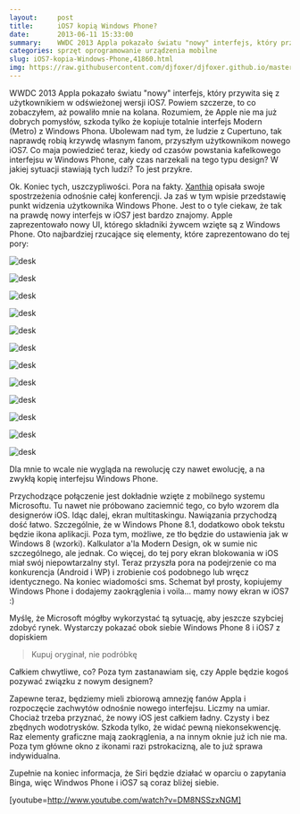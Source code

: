 ```yaml
---
layout:     post
title:      iOS7 kopią Windows Phone?
date:       2013-06-11 15:33:00
summary:    WWDC 2013 Appla pokazało światu "nowy" interfejs, który przywita się z użytkownikiem w odświeżonej wersji iOS7. Powiem szczerze, to co zobaczyłem, aż powaliło mnie na kolana. Rozumiem, że Apple nie ma już dobrych pomysłów, szkoda tylko że kopiuje totalnie interfejs Modern (Metro) z Windows Phona. Ubolewam nad tym, że ludzie z Cupertuno, tak naprawdę robią krzywdę własnym fanom, przyszłym użytkowni...
categories: sprzęt oprogramowanie urządzenia mobilne
slug: iOS7-kopia-Windows-Phone,41860.html
img: https://raw.githubusercontent.com/djfoxer/djfoxer.github.io/master/_img/2013-6-11-_102_/g_-_-x-_-_-_x20130611083339_0.png
---
```




WWDC 2013 Appla pokazało światu "nowy" interfejs, który przywita się z użytkownikiem w odświeżonej wersji iOS7. Powiem szczerze, to co zobaczyłem, aż powaliło mnie na kolana. Rozumiem, że Apple nie ma już dobrych pomysłów, szkoda tylko że kopiuje totalnie interfejs Modern (Metro) z Windows Phona. Ubolewam nad tym, że ludzie z Cupertuno, tak naprawdę robią krzywdę własnym fanom, przyszłym użytkownikom nowego iOS7. Co maja powiedzieć teraz, kiedy od czasów powstania kafelkowego interfejsu w Windows Phone, cały czas narzekali na tego typu design? W jakiej sytuacji stawiają tych ludzi? To jest przykre.

Ok. Koniec tych, uszczypliwości. Pora na fakty. [Xanthia](http://www.dobreprogramy.pl/Xanthia/WWDC--co-tym-razem-pokazalo-Apple,41854.html)  opisała swoje spostrzeżenia odnośnie całej konferencji. Ja zaś w tym wpisie przedstawię punkt widzenia użytkownika Windows Phone. Jest to o tyle ciekaw, że tak na prawdę nowy interfejs w iOS7 jest bardzo znajomy. Apple zaprezentowało nowy UI, którego składniki żywcem wzięte są z Windows Phone. Oto najbardziej rzucające się elementy, które zaprezentowano do tej pory:



![desk](https://raw.githubusercontent.com/djfoxer/djfoxer.github.io/master/_img/2013-6-11-_102_/g_-_-x-_-_-_x20130611083339_0.png)


![desk](https://raw.githubusercontent.com/djfoxer/djfoxer.github.io/master/_img/2013-6-11-_102_/g_-_-x-_-_-_x20130611083700_0.png)

 



![desk](https://raw.githubusercontent.com/djfoxer/djfoxer.github.io/master/_img/2013-6-11-_102_/g_-_-x-_-_-_x20130611082614_0.jpg)


![desk](https://raw.githubusercontent.com/djfoxer/djfoxer.github.io/master/_img/2013-6-11-_102_/g_-_-x-_-_-_x20130611082621_0.jpg)


  


![desk](https://raw.githubusercontent.com/djfoxer/djfoxer.github.io/master/_img/2013-6-11-_102_/g_-_-x-_-_-_x20130611082627_0.jpg)


![desk](https://raw.githubusercontent.com/djfoxer/djfoxer.github.io/master/_img/2013-6-11-_102_/g_-_-x-_-_-_x20130611082630_0.jpg)

  



![desk](https://raw.githubusercontent.com/djfoxer/djfoxer.github.io/master/_img/2013-6-11-_102_/g_-_-x-_-_-_x20130611082635_0.jpg)


![desk](https://raw.githubusercontent.com/djfoxer/djfoxer.github.io/master/_img/2013-6-11-_102_/g_-_-x-_-_-_x20130611082639_0.jpg)

  



![desk](https://raw.githubusercontent.com/djfoxer/djfoxer.github.io/master/_img/2013-6-11-_102_/g_-_-x-_-_-_x20130611082644_0.jpg)


![desk](https://raw.githubusercontent.com/djfoxer/djfoxer.github.io/master/_img/2013-6-11-_102_/g_-_-x-_-_-_x20130611082649_0.jpg)


  


![desk](https://raw.githubusercontent.com/djfoxer/djfoxer.github.io/master/_img/2013-6-11-_102_/g_-_-x-_-_-_x20130611082655_0.jpg)


![desk](https://raw.githubusercontent.com/djfoxer/djfoxer.github.io/master/_img/2013-6-11-_102_/g_-_-x-_-_-_x20130611082659_0.jpg)

  

Dla mnie to wcale nie wygląda na rewolucję czy nawet ewolucję, a na zwykłą kopię interfejsu Windows Phone. 

Przychodzące połączenie jest dokładnie wzięte z mobilnego systemu Microsoftu. Tu nawet nie próbowano zaciemnić tego, co było wzorem dla designerów iOS.
Idąc dalej, ekran multitaskingu. Nawiązania przychodzą dość łatwo. Szczególnie, że w Windows Phone 8.1, dodatkowo obok tekstu będzie ikona aplikacji. Poza tym, możliwe, ze tło będzie do ustawienia jak w Windows 8 (wzorki).
Kalkulator a'la Modern Design, ok w sumie nic szczególnego, ale jednak.
Co więcej, do tej pory ekran blokowania w iOS miał swój niepowtarzalny styl. Teraz przyszła pora na podejrzenie co ma konkurencja (Android i WP) i zrobienie coś podobnego lub wręcz identycznego.
Na koniec wiadomości sms. Schemat był prosty, kopiujemy Windows Phone i dodajemy zaokrąglenia i voila... mamy nowy ekran w iOS7 :)


Myślę, że Microsoft mógłby wykorzystać tą sytuację, aby jeszcze szybciej zdobyć rynek. Wystarczy pokazać obok siebie Windows Phone 8 i iOS7 z dopiskiem


> Kupuj oryginał, nie podróbkę
 
Całkiem chwytliwe, co? Poza tym zastanawiam się, czy Apple będzie kogoś pozywać związku z nowym designem?

Zapewne teraz, będziemy mieli zbiorową amnezję fanów Appla i rozpoczęcie zachwytów odnośnie nowego interfejsu. Liczmy na umiar. Chociaż trzeba przyznać, że nowy iOS jest całkiem ładny. Czysty i bez zbędnych wodotrysków. Szkoda tylko, że widać pewną niekonsekwencję. Raz elementy graficzne mają zaokrąglenia, a na innym oknie już ich nie ma. Poza tym główne okno z ikonami razi pstrokacizną, ale to już sprawa indywidualna.

Zupełnie na koniec informacja, że Siri będzie działać w oparciu o zapytania Binga, więc Windwos Phone i iOS7 są coraz bliżej siebie. 


[youtube=http://www.youtube.com/watch?v=DM8NSSzxNGM]